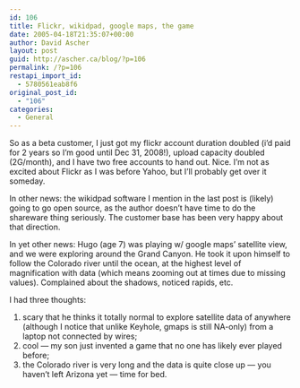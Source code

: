 ```yaml
---
id: 106
title: Flickr, wikidpad, google maps, the game
date: 2005-04-18T21:35:07+00:00
author: David Ascher
layout: post
guid: http://ascher.ca/blog/?p=106
permalink: /?p=106
restapi_import_id:
  - 5780561eab8f6
original_post_id:
  - "106"
categories:
  - General
---
```

So as a beta customer, I just got my flickr account duration doubled (i&#8217;d paid for 2 years so I&#8217;m good until Dec 31, 2008!), upload capacity doubled (2G/month), and I have two free accounts to hand out. Nice. I&#8217;m not as excited about Flickr as I was before Yahoo, but I&#8217;ll probably get over it someday.

In other news: the wikidpad software I mention in the last post is (likely) going to go open source, as the author doesn&#8217;t have time to do the shareware thing seriously. The customer base has been very happy about that direction.

In yet other news: Hugo (age 7) was playing w/ google maps&#8217; satellite view, and we were exploring around the Grand Canyon. He took it upon himself to follow the Colorado river until the ocean, at the highest level of magnification with data (which means zooming out at times due to missing values). Complained about the shadows, noticed rapids, etc.

I had three thoughts:

  1. scary that he thinks it totally normal to explore satellite data of anywhere (although I notice that unlike Keyhole, gmaps is still NA-only) from a laptop not connected by wires;
  2. cool &#8212; my son just invented a game that no one has likely ever played before; 
  3. the Colorado river is very long and the data is quite close up &#8212; you haven&#8217;t left Arizona yet &#8212; time for bed.